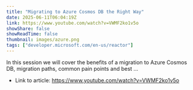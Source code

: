 ```yaml
---
title: "Migrating to Azure Cosmos DB the Right Way"
date: 2025-06-11T06:04:19Z
link: https://www.youtube.com/watch?v=VWMF2ko1v5o
showShare: false
showReadTime: false
thumbnail: images/azure.png
tags: ["developer.microsoft.com/en-us/reactor"]
---
```

In this session we will cover the benefits of a migration to Azure Cosmos DB, migration paths, common pain points and best ...

- Link to article: https://www.youtube.com/watch?v=VWMF2ko1v5o